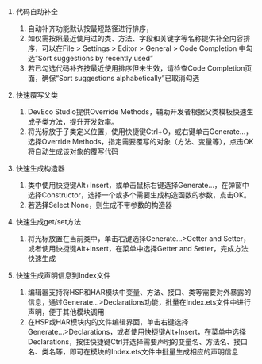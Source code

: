 1.  代码自动补全

    1.  自动补齐功能默认按最短路径进行排序，
    2.  如仅需按照最近使用过的类、方法、字段和关键字等名称提供补全内容排序，可以在File > Settings > Editor > General > Code Completion 中勾选“Sort suggestions by recently used”
    3.  若已勾选代码补齐按最近使用排序但未生效，请检查Code Completion页面，确保“Sort suggestions alphabetically”已取消勾选
2.  快速覆写父类

    1.  DevEco Studio提供Override Methods，辅助开发者根据父类模板快速生成子类方法，提升开发效率。
    2.  将光标放于子类定义位置，使用快捷键Ctrl+O，或右键单击Generate...，选择Override Methods，指定需要覆写的对象（方法、变量等），点击OK将自动生成该对象的覆写代码
3.  快速生成构造器

    1.  类中使用快捷键Alt+Insert，或单击鼠标右键选择Generate...，在弹窗中选择Constructor，选择一个或多个需要生成构造函数的参数，点击OK。
    2.  若选择Select None，则生成不带参数的构造器
4.  快速生成get/set方法

    1.  将光标放置在当前类中，单击右键选择Generate...>Getter and Setter，或者使用快捷键Alt+Insert，在菜单中选择Getter and Setter，完成方法快速生成
5.  快速生成声明信息到Index文件

    1.  编辑器支持将HSP和HAR模块中变量、方法、接口、类等需要对外暴露的信息，通过Generate...>Declarations功能，批量在Index.ets文件中进行声明，便于其他模块调用
    2.  在HSP或HAR模块内的文件编辑界面，单击右键选择Generate...>Declarations，或者使用快捷键Alt+Insert，在菜单中选择Declarations，按住快捷键Ctrl并选择需要声明的变量名、方法名、接口名、类名等，即可在模块的Index.ets文件中批量生成相应的声明信息

